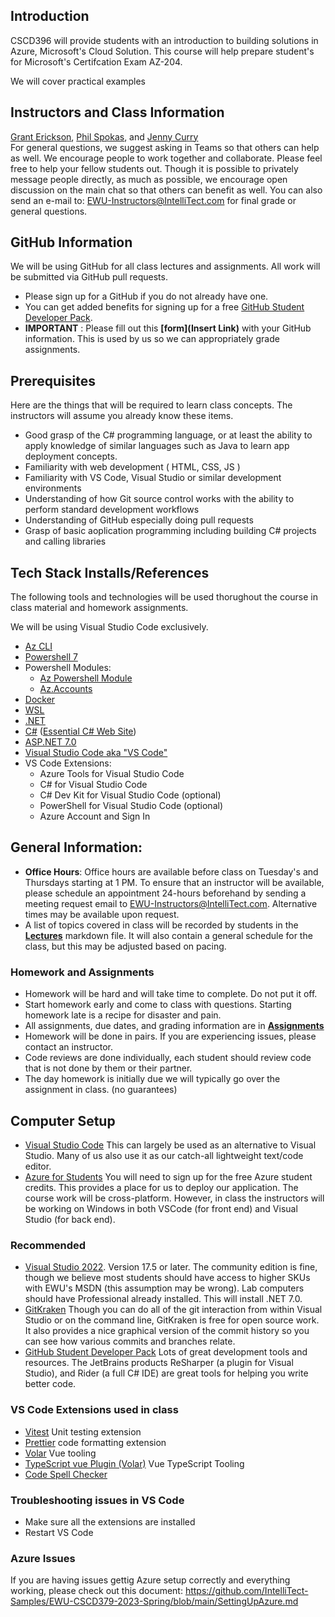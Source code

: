 ## Introduction

CSCD396 will provide students with an introduction to building solutions in Azure, Microsoft's Cloud Solution. This course will help prepare student's for Microsoft's Certifcation Exam AZ-204.

We will cover practical examples 

## Instructors and Class Information

[Grant Erickson](https://github.com/GrantErickson), [Phil Spokas](https://github.com/mmwoodfo), and [Jenny Curry](https://github.com/jenny-curry)
<br/>For general questions, we suggest asking in Teams so that others can help as well. We encourage people to work together and collaborate. Please feel free to help your fellow students out. Though it is possible to privately message people directly, as much as possible, we encourage open discussion on the main chat so that others can benefit as well.
You can also send an e-mail to: [EWU-Instructors@IntelliTect.com](EWU-Instructors@IntelliTect.com) for final grade or general questions.

## GitHub Information

We will be using GitHub for all class lectures and assignments. All work will be submitted via GitHub pull requests.

- Please sign up for a GitHub if you do not already have one.
- You can get added benefits for signing up for a free [GitHub Student Developer Pack](https://education.github.com/pack).
- **IMPORTANT** : Please fill out this **[form](Insert Link)** with your GitHub information. This is used by us so we can appropriately grade assignments.

## Prerequisites

Here are the things that will be required to learn class concepts. The instructors will assume you already know these items.

- Good grasp of the C# programming language, or at least the ability to apply knowledge of similar languages such as Java to learn app deployment concepts.
- Familiarity with web development ( HTML, CSS, JS )
- Familiarity with VS Code, Visual Studio or similar development environments
- Understanding of how Git source control works with the ability to perform standard development workflows
- Understanding of GitHub especially doing pull requests
- Grasp of basic aoplication programming including building C# projects and calling libraries

## Tech Stack Installs/References

The following tools and technologies will be used thorughout the course in class material and homework assignments.

We will be using Visual Studio Code exclusively. 

- [Az CLI](https://learn.microsoft.com/en-us/cli/azure/install-azure-cli-windows?tabs=azure-cli#install-or-update)
- [Powershell 7](https://learn.microsoft.com/en-us/powershell/scripting/install/installing-powershell-on-windows?view=powershell-7.3)
- Powershell Modules:
    - [Az Powershell Module](https://learn.microsoft.com/en-us/powershell/azure/install-azps-windows?view=azps-10.3.0&tabs=powershell&pivots=windows-psgallery#installation)
    - [Az.Accounts](https://www.powershellgallery.com/packages/Az.Accounts/1.1.0)
- [Docker](https://www.docker.com/get-started/)
- [WSL](https://learn.microsoft.com/en-us/windows/wsl/install)
- [.NET](https://dotnet.microsoft.com/en-us/)
- [C#](https://learn.microsoft.com/en-us/dotnet/csharp/) ([Essential C# Web Site](https://essentialcsharp.com/home))
- [ASP.NET 7.0](https://docs.microsoft.com/en-us/aspnet/core/?view=aspnetcore-7.0)
- [Visual Studio Code aka "VS Code"]()
- VS Code Extensions:
    - Azure Tools for Visual Studio Code
    - C# for Visual Studio Code
    - C# Dev Kit for Visual Studio Code (optional)
    - PowerShell for Visual Studio Code (optional)
    - Azure Account and Sign In

## General Information:

- **Office Hours**: Office hours are available before class on Tuesday's and Thursdays starting at 1 PM. To ensure that an instructor will be available, please schedule an appointment 24-hours beforehand by sending a meeting request email to EWU-Instructors@IntelliTect.com. Alternative times may be available upon request.
- A list of topics covered in class will be recorded by students in the [**Lectures**](Lectures.md) markdown file. It will also contain a general schedule for the class, but this may be adjusted based on pacing.

### Homework and Assignments

- Homework will be hard and will take time to complete. Do not put it off.
- Start homework early and come to class with questions. Starting homework late is a recipe for disaster and pain.
- All assignments, due dates, and grading information are in [**Assignments**](Assignments.md)
- Homework will be done in pairs. If you are experiencing issues, please contact an instructor.
- Code reviews are done individually, each student should review code that is not done by them or their partner.
- The day homework is initially due we will typically go over the assignment in class. (no guarantees)

## Computer Setup

- [Visual Studio Code](https://code.visualstudio.com/) This can largely be used as an alternative to Visual Studio. Many of us also use it as our catch-all lightweight text/code editor.
- [Azure for Students](https://azure.microsoft.com/en-us/free/students/) You will need to sign up for the free Azure student credits. This provides a place for us to deploy our application.
  The course work will be cross-platform. However, in class the instructors will be working on Windows in both VSCode (for front end) and Visual Studio (for back end).

### Recommended

- [Visual Studio 2022](https://visualstudio.microsoft.com/downloads/). Version 17.5 or later. The community edition is fine, though we believe most students should have access to higher SKUs with EWU's MSDN (this assumption may be wrong). Lab computers should have Professional already installed. This will install .NET 7.0.
- [GitKraken](https://gitkraken.keboo.dev/) Though you can do all of the git interaction from within Visual Studio or on the command line, GitKraken is free for open source work. It also provides a nice graphical version of the commit history so you can see how various commits and branches relate.
- [GitHub Student Developer Pack](https://education.github.com/students) Lots of great development tools and resources. The JetBrains products ReSharper (a plugin for Visual Studio), and Rider (a full C# IDE) are great tools for helping you write better code.

### VS Code Extensions used in class

- [Vitest](https://marketplace.visualstudio.com/items?itemName=ZixuanChen.vitest-explorer) Unit testing extension
- [Prettier](https://marketplace.visualstudio.com/items?itemName=esbenp.prettier-vscode) code formatting extension
- [Volar](https://marketplace.visualstudio.com/items?itemName=Vue.volar) Vue tooling
- [TypeScript vue Plugin (Volar)](https://marketplace.visualstudio.com/items?itemName=Vue.vscode-typescript-vue-plugin) Vue TypeScript Tooling
- [Code Spell Checker](https://marketplace.visualstudio.com/items?itemName=streetsidesoftware.code-spell-checker)

### Troubleshooting issues in VS Code

- Make sure all the extensions are installed
- Restart VS Code

### Azure Issues

If you are having issues gettig Azure setup correctly and everything working, please check out this document: https://github.com/IntelliTect-Samples/EWU-CSCD379-2023-Spring/blob/main/SettingUpAzure.md

